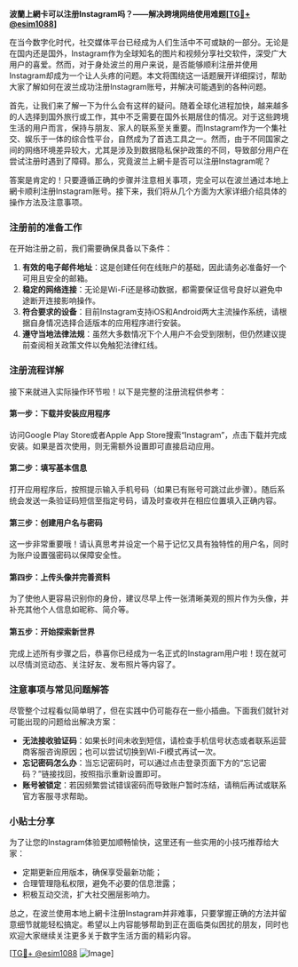 **波蘭上網卡可以注册Instagram吗？——解决跨境网络使用难题[[TG💪+ @esim1088](https://t.me/s/esim1088)]**

在当今数字化时代，社交媒体平台已经成为人们生活中不可或缺的一部分。无论是在国内还是国外，Instagram作为全球知名的图片和视频分享社交软件，深受广大用户的喜爱。然而，对于身处波兰的用户来说，是否能够顺利注册并使用Instagram却成为一个让人头疼的问题。本文将围绕这一话题展开详细探讨，帮助大家了解如何在波兰成功注册Instagram账号，并解决可能遇到的各种问题。

首先，让我们来了解一下为什么会有这样的疑问。随着全球化进程加快，越来越多的人选择到国外旅行或工作，其中不乏需要在国外长期居住的情况。对于这些跨境生活的用户而言，保持与朋友、家人的联系至关重要。而Instagram作为一个集社交、娱乐于一体的综合性平台，自然成为了首选工具之一。然而，由于不同国家之间的网络环境差异较大，尤其是涉及到数据隐私保护政策的不同，导致部分用户在尝试注册时遇到了障碍。那么，究竟波兰上網卡是否可以注册Instagram呢？

答案是肯定的！只要遵循正确的步骤并注意相关事项，完全可以在波兰通过本地上網卡顺利注册Instagram账号。接下来，我们将从几个方面为大家详细介绍具体的操作方法及注意事项。

### 注册前的准备工作

在开始注册之前，我们需要确保具备以下条件：

1. **有效的电子邮件地址**：这是创建任何在线账户的基础，因此请务必准备好一个可用且安全的邮箱。
2. **稳定的网络连接**：无论是Wi-Fi还是移动数据，都需要保证信号良好以避免中途断开连接影响操作。
3. **符合要求的设备**：目前Instagram支持iOS和Android两大主流操作系统，请根据自身情况选择合适版本的应用程序进行安装。
4. **遵守当地法律法规**：虽然大多数情况下个人用户不会受到限制，但仍然建议提前查阅相关政策文件以免触犯法律红线。

### 注册流程详解

接下来就进入实际操作环节啦！以下是完整的注册流程供参考：

#### 第一步：下载并安装应用程序
访问Google Play Store或者Apple App Store搜索“Instagram”，点击下载并完成安装。如果是首次使用，则无需额外设置即可直接启动应用。

#### 第二步：填写基本信息
打开应用程序后，按照提示输入手机号码（如果已有账号可跳过此步骤）。随后系统会发送一条验证码短信至指定号码，请及时查收并在相应位置填入正确内容。

#### 第三步：创建用户名与密码
这一步非常重要哦！请认真思考并设定一个易于记忆又具有独特性的用户名，同时为账户设置强密码以保障安全性。

#### 第四步：上传头像并完善资料
为了使他人更容易识别你的身份，建议尽早上传一张清晰美观的照片作为头像，并补充其他个人信息如昵称、简介等。

#### 第五步：开始探索新世界
完成上述所有步骤之后，恭喜你已经成为一名正式的Instagram用户啦！现在就可以尽情浏览动态、关注好友、发布照片等内容了。

### 注意事项与常见问题解答

尽管整个过程看似简单明了，但在实践中仍可能存在一些小插曲。下面我们就针对可能出现的问题给出解决方案：

- **无法接收验证码**：如果长时间未收到短信，请检查手机信号状态或者联系运营商客服咨询原因；也可以尝试切换到Wi-Fi模式再试一次。
- **忘记密码怎么办**：当忘记密码时，可以通过点击登录页面下方的“忘记密码？”链接找回，按照指示重新设置即可。
- **账号被锁定**：若因频繁尝试错误密码而导致账户暂时冻结，请稍后再试或联系官方客服寻求帮助。

### 小贴士分享

为了让您的Instagram体验更加顺畅愉快，这里还有一些实用的小技巧推荐给大家：

- 定期更新应用版本，确保享受最新功能；
- 合理管理隐私权限，避免不必要的信息泄露；
- 积极互动交流，扩大社交圈层影响力。

总之，在波兰使用本地上網卡注册Instagram并非难事，只要掌握正确的方法并留意细节就能轻松搞定。希望以上内容能够帮助到正在面临类似困扰的朋友，同时也欢迎大家继续关注更多关于数字生活方面的精彩内容。

[[TG💪+ @esim1088](https://t.me/s/esim1088) ![Image](https://i.postimg.cc/4NQfJmqS/Snipaste-2025-05-13-00-14-12.png)]